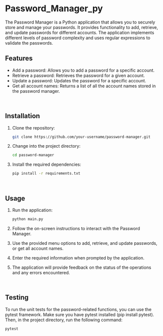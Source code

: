 # Password_Manager_py

The Password Manager is a Python application that allows you to securely store and manage your passwords. It provides functionality to add, retrieve, and update passwords for different accounts. The application implements different levels of password complexity and uses regular expressions to validate the passwords.

## Features

- Add a password: Allows you to add a password for a specific account.
- Retrieve a password: Retrieves the password for a given account.
- Update a password: Updates the password for a specific account.
- Get all account names: Returns a list of all the account names stored in the password manager.

<br>

## Installation

1. Clone the repository:

   ```bash
   git clone https://github.com/your-username/password-manager.git
   ```
2. Change into the project directory:
    ```bash
    cd password-manager
    ```
3. Install the required dependencies:
    ```bash
    pip install -r requirements.txt
    ```

<br>

## Usage
1. Run the application:
    ```bash
    python main.py
    ```
2. Follow the on-screen instructions to interact with the Password Manager.

3. Use the provided menu options to add, retrieve, and update passwords, or get all account names.

4. Enter the required information when prompted by the application.

5. The application will provide feedback on the status of the operations and any errors encountered.

<br>

## Testing
To run the unit tests for the password-related functions, you can use the pytest framework. Make sure you have pytest installed (pip install pytest). Then, in the project directory, run the following command:

```bash
pytest
```
